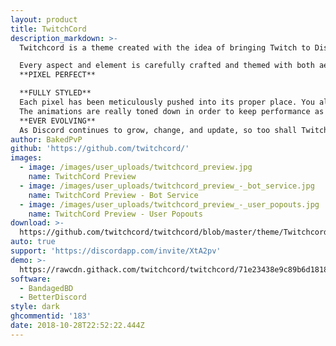 ```yaml
---
layout: product
title: TwitchCord
description_markdown: >-
  Twitchcord is a theme created with the idea of bringing Twitch to Discord, combined with a little extra personality.

  Every aspect and element is carefully crafted and themed with both aesthetics and performance in mind.
  **PIXEL PERFECT**

  **FULLY STYLED**
  Each pixel has been meticulously pushed into its proper place. You also may find some animated pixel friends to guide you on your way.
  The animations are really toned down in order to keep performance as high as possible, but the subtleties of the animations present make it worth it.
  **EVER EVOLVING**
  As Discord continues to grow, change, and update, so too shall Twitchcord. Fear not, there is no end in sight for this theme.
author: BakedPvP
github: 'https://github.com/twitchcord/'
images:
  - image: /images/user_uploads/twitchcord_preview.jpg
    name: TwitchCord Preview
  - image: /images/user_uploads/twitchcord_preview_-_bot_service.jpg
    name: TwitchCord Preview - Bot Service
  - image: /images/user_uploads/twitchcord_preview_-_user_popouts.jpg
    name: TwitchCord Preview - User Popouts
download: >-
  https://github.com/twitchcord/twitchcord/blob/master/theme/Twitchcord.theme.css
auto: true
support: 'https://discordapp.com/invite/XtA2pv'
demo: >-
  https://rawcdn.githack.com/twitchcord/twitchcord/71e23438e9c89b6d1818e047ee2c2dcb7f768922/theme/Twitchcord.theme.css
software:
  - BandagedBD
  - BetterDiscord
style: dark
ghcommentid: '183'
date: 2018-10-28T22:52:22.444Z
---
```


